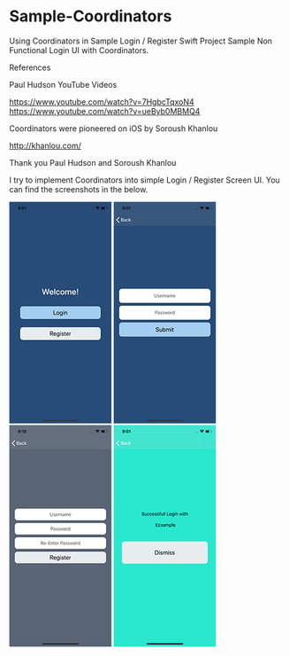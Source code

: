# Sample-Coordinators
Using Coordinators in Sample Login / Register Swift Project
Sample Non Functional Login UI with Coordinators.

References

Paul Hudson YouTube Videos

https://www.youtube.com/watch?v=7HgbcTqxoN4
https://www.youtube.com/watch?v=ueByb0MBMQ4


Coordinators were pioneered on iOS by Soroush Khanlou

http://khanlou.com/

Thank you Paul Hudson and Soroush Khanlou

I try to implement Coordinators into simple Login / Register Screen UI. You can find the screenshots in the below.

![](https://github.com/kemalekren/Sample-Coordinators/blob/master/Screenshots/1.png)  ![](https://github.com/kemalekren/Sample-Coordinators/blob/master/Screenshots/2.png)  ![](https://github.com/kemalekren/Sample-Coordinators/blob/master/Screenshots/5.png) ![](https://github.com/kemalekren/Sample-Coordinators/blob/master/Screenshots/3.png)
